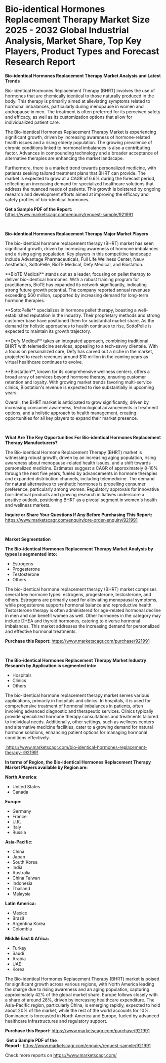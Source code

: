 <p><h1>Bio-identical Hormones Replacement Therapy Market Size 2025 - 2032 Global Industrial Analysis, Market Share, Top Key Players, Product Types and Forecast Research Report</h1></p><p><strong>Bio-identical Hormones Replacement Therapy Market Analysis and Latest Trends</strong></p>
<p><p>Bio-identical Hormones Replacement Therapy (BHRT) involves the use of hormones that are chemically identical to those naturally produced in the body. This therapy is primarily aimed at alleviating symptoms related to hormonal imbalances, particularly during menopause in women and andropause in men. The treatment is often preferred for its perceived safety and efficacy, as well as its customization options that allow for individualized patient care.</p><p>The Bio-identical Hormones Replacement Therapy Market is experiencing significant growth, driven by increasing awareness of hormone-related health issues and a rising elderly population. The growing prevalence of chronic conditions linked to hormonal imbalances is also a contributing factor. Advances in compounding technology and a broader acceptance of alternative therapies are enhancing the market landscape. </p><p>Furthermore, there is a marked trend towards personalized medicine, with patients seeking tailored treatment plans that BHRT can provide. The market is expected to grow at a CAGR of 6.6% during the forecast period, reflecting an increasing demand for specialized healthcare solutions that address the nuanced needs of patients. This growth is bolstered by ongoing research and development efforts aimed at improving the efficacy and safety profiles of bio-identical hormones.</p></p>
<p><strong>Get a Sample PDF of the Report:&nbsp;</strong> <a href="https://www.marketscagr.com/enquiry/request-sample/921991?utm_campaign=2138&utm_medium=2&utm_source=Github&utm_content=ia&utm_term=08032025&utm_id=bio-identical-hormones-replacement-therapy">https://www.marketscagr.com/enquiry/request-sample/921991</a></p>
<p>&nbsp;</p>
<p><strong>Bio-identical Hormones Replacement Therapy Major Market Players</strong></p>
<p><p>The bio-identical hormone replacement therapy (BHRT) market has seen significant growth, driven by increasing awareness of hormone imbalances and a rising aging population. Key players in this competitive landscape include Advantage Pharmaceuticals, Full Life Wellness Center, Neuv Aesthetics, SottoPelle, BioTE Medical, Defy Medical, and Biostation.</p><p>**BioTE Medical** stands out as a leader, focusing on pellet therapy to deliver bio-identical hormones. With a robust training program for practitioners, BioTE has expanded its network significantly, indicating strong future growth potential. The company reported annual revenues exceeding $60 million, supported by increasing demand for long-term hormone therapies.</p><p>**SottoPelle** specializes in hormone pellet therapy, boasting a well-established reputation in the industry. Their proprietary methods and strong customer base have positioned them for substantial market share. As the demand for holistic approaches to health continues to rise, SottoPelle is expected to maintain its growth trajectory.</p><p>**Defy Medical** takes an integrated approach, combining traditional BHRT with telemedicine services, appealing to a tech-savvy clientele. With a focus on personalized care, Defy has carved out a niche in the market, projected to reach revenues around $10 million in the coming years as virtual healthcare continues to evolve.</p><p>**Biostation**, known for its comprehensive wellness centers, offers a broad array of services beyond hormone therapy, ensuring customer retention and loyalty. With growing market trends favoring multi-service clinics, Biostation's revenue is expected to rise substantially in upcoming years.</p><p>Overall, the BHRT market is anticipated to grow significantly, driven by increasing consumer awareness, technological advancements in treatment options, and a holistic approach to health management, creating opportunities for all key players to expand their market presence.</p></p>
<p>&nbsp;</p>
<p><strong>What Are The Key Opportunities For Bio-identical Hormones Replacement Therapy Manufacturers?</strong></p>
<p><p>The Bio-identical Hormone Replacement Therapy (BHRT) market is witnessing robust growth, driven by an increasing aging population, rising awareness about menopause-related health issues, and a shift towards personalized medicine. Estimates suggest a CAGR of approximately 8-10% through the next five years, fueled by advancements in hormone therapies and expanded distribution channels, including telemedicine. The demand for natural alternatives to synthetic hormones is propelling consumer preference, particularly among women. Regulatory approvals for innovative bio-identical products and growing research initiatives underscore a positive outlook, positioning BHRT as a pivotal segment in women's health and wellness markets.</p></p>
<p><strong>Inquire or Share Your Questions If Any Before Purchasing This Report:</strong> <a href="https://www.marketscagr.com/enquiry/pre-order-enquiry/921991?utm_campaign=2138&utm_medium=2&utm_source=Github&utm_content=ia&utm_term=08032025&utm_id=bio-identical-hormones-replacement-therapy">https://www.marketscagr.com/enquiry/pre-order-enquiry/921991</a></p>
<p>&nbsp;</p>
<p><strong>Market Segmentation</strong></p>
<p><strong>The Bio-identical Hormones Replacement Therapy Market Analysis by types is segmented into:</strong></p>
<p><ul><li>Estrogens</li><li>Progesterone</li><li>Testosterone</li><li>Others</li></ul></p>
<p><p>The bio-identical hormone replacement therapy (BHRT) market comprises several key hormone types: estrogens, progesterone, testosterone, and others. Estrogens are primarily used for alleviating menopausal symptoms, while progesterone supports hormonal balance and reproductive health. Testosterone therapy is often administered for age-related hormonal decline in men and can benefit women as well. Other hormones in the category may include DHEA and thyroid hormones, catering to diverse hormonal imbalances. This market addresses the increasing demand for personalized and effective hormonal treatments.</p></p>
<p><strong>Purchase this Report:&nbsp;</strong><a href="https://www.marketscagr.com/purchase/921991?utm_campaign=2138&utm_medium=2&utm_source=Github&utm_content=ia&utm_term=08032025&utm_id=bio-identical-hormones-replacement-therapy">https://www.marketscagr.com/purchase/921991</a></p>
<p>&nbsp;</p>
<p><strong>The Bio-identical Hormones Replacement Therapy Market Industry Research by Application is segmented into:</strong></p>
<p><ul><li>Hospitals</li><li>Clinics</li><li>Others</li></ul></p>
<p><p>The bio-identical hormone replacement therapy market serves various applications, primarily in hospitals and clinics. In hospitals, it is used for comprehensive treatment of hormonal imbalances in patients, often involving advanced diagnostic and therapeutic services. Clinics typically provide specialized hormone therapy consultations and treatments tailored to individual needs. Additionally, other settings, such as wellness centers and alternative medicine facilities, cater to a growing demand for natural hormone solutions, enhancing patient options for managing hormonal conditions effectively.</p></p>
<p><a href="https://www.marketscagr.com/bio-identical-hormones-replacement-therapy-r921991?utm_campaign=2138&utm_medium=2&utm_source=Github&utm_content=ia&utm_term=08032025&utm_id=bio-identical-hormones-replacement-therapy">&nbsp;https://www.marketscagr.com/bio-identical-hormones-replacement-therapy-r921991</a></p>
<p><strong>In terms of Region, the Bio-identical Hormones Replacement Therapy Market Players available by Region are:</strong></p>
<p>
    <p> <strong> North America: </strong>
        <ul>
            <li>United States</li>
            <li>Canada</li>
        </ul>
        </p> 
    <p> <strong> Europe: </strong>
        <ul>
            <li>Germany</li>
            <li>France</li>
            <li>U.K.</li>
            <li>Italy</li>
            <li>Russia</li>
        </ul>
        </p> 
    <p> <strong> Asia-Pacific: </strong>
        <ul>
            <li>China</li>
            <li>Japan</li>
            <li>South Korea</li>
            <li>India</li>
            <li>Australia</li>
            <li>China Taiwan</li>
            <li>Indonesia</li>
            <li>Thailand</li>
            <li>Malaysia</li>
        </ul>
        </p> 
    <p> <strong> Latin America: </strong>
        <ul>
            <li>Mexico</li>
            <li>Brazil</li>
            <li>Argentina Korea</li>
            <li>Colombia</li>
        </ul>
        </p> 
    <p> <strong> Middle East & Africa: </strong>
        <ul>
            <li>Turkey</li>
            <li>Saudi</li>
            <li>Arabia</li>
            <li>UAE</li>
            <li>Korea</li>
        </ul>
    </p>
    </p>
<p><p>The Bio-identical Hormones Replacement Therapy (BHRT) market is poised for significant growth across various regions, with North America leading the charge due to rising awareness and an aging population, capturing approximately 42% of the global market share. Europe follows closely with a share of around 28%, driven by increasing healthcare expenditure. The Asia-Pacific region, particularly China, is emerging rapidly, expected to hold about 20% of the market, while the rest of the world accounts for 10%. Dominance is forecasted in North America and Europe, fueled by advanced healthcare infrastructures and regulatory support.</p></p>
<p><strong>Purchase this Report: </strong><a href="https://www.marketscagr.com/purchase/921991?utm_campaign=2138&utm_medium=2&utm_source=Github&utm_content=ia&utm_term=08032025&utm_id=bio-identical-hormones-replacement-therapy">https://www.marketscagr.com/purchase/921991</a></p>
<p>&nbsp;<strong>Get a Sample PDF of the Report:&nbsp;&nbsp;</strong><a href="https://www.marketscagr.com/enquiry/request-sample/921991?utm_campaign=2138&utm_medium=2&utm_source=Github&utm_content=ia&utm_term=08032025&utm_id=bio-identical-hormones-replacement-therapy">https://www.marketscagr.com/enquiry/request-sample/921991</a></p>
<p><strong></strong></p>
<p>Check more reports on <a href="https://www.marketscagr.com/?utm_campaign=2138&utm_medium=2&utm_source=Github&utm_content=ia&utm_term=08032025&utm_id=bio-identical-hormones-replacement-therapy">https://www.marketscagr.com/</a></p>